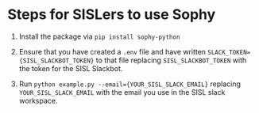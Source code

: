 # Steps for SISLers to use Sophy

1. Install the package via `pip install sophy-python`

2. Ensure that you have created a `.env` file and have written `SLACK_TOKEN={SISL_SLACKBOT_TOKEN}` to that file replacing `SISL_SLACKBOT_TOKEN` with the token for the SISL Slackbot.
   
3. Run `python example.py --email={YOUR_SISL_SLACK_EMAIL}` replacing `YOUR_SISL_SLACK_EMAIL` with the email you use in the SISL slack workspace.
